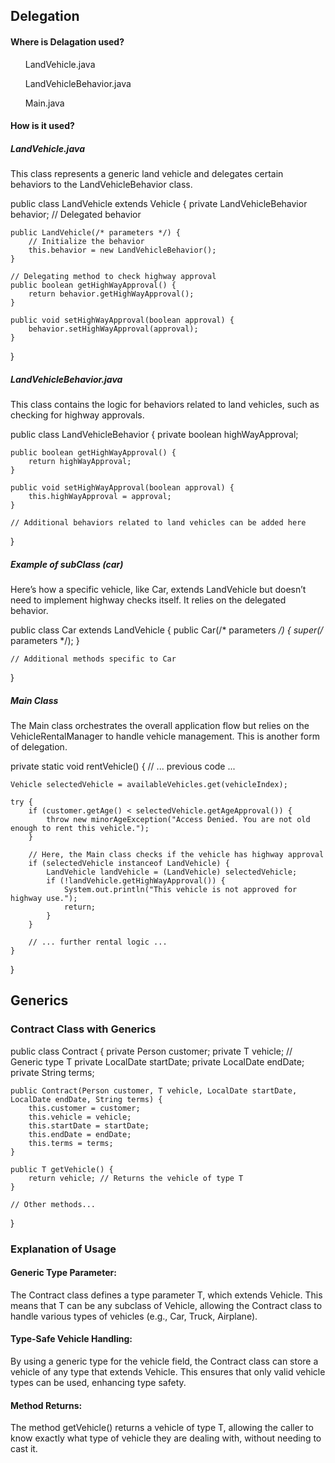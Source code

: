 ## Delegation 
#### Where is Delagation used? 
<ls> 
<ul>LandVehicle.java </ul>
<ul>LandVehicleBehavior.java </ul>
<ul>Main.java </ul>
</ls>

#### How is it used? 

##### LandVehicle.java
<p >This class represents a generic land vehicle and delegates certain behaviors to the LandVehicleBehavior class. </p>


public class LandVehicle extends Vehicle {
    private LandVehicleBehavior behavior; // Delegated behavior

    public LandVehicle(/* parameters */) {
        // Initialize the behavior
        this.behavior = new LandVehicleBehavior();
    }

    // Delegating method to check highway approval
    public boolean getHighWayApproval() {
        return behavior.getHighWayApproval();
    }

    public void setHighWayApproval(boolean approval) {
        behavior.setHighWayApproval(approval);
    }
}


##### LandVehicleBehavior.java 
<p>  This class contains the logic for behaviors related to land vehicles, such as checking for highway approvals.</p>


public class LandVehicleBehavior {
    private boolean highWayApproval;

    public boolean getHighWayApproval() {
        return highWayApproval;
    }

    public void setHighWayApproval(boolean approval) {
        this.highWayApproval = approval;
    }

    // Additional behaviors related to land vehicles can be added here
}


##### Example of subClass (car) 
<p> Here’s how a specific vehicle, like Car, extends LandVehicle but doesn’t need to implement highway checks itself. It relies on the delegated behavior.</p>

public class Car extends LandVehicle {
    public Car(/* parameters */) {
        super(/* parameters */);
    }

    // Additional methods specific to Car
}

##### Main Class
<p> The Main class orchestrates the overall application flow but relies on the VehicleRentalManager to handle vehicle management. This is another form of delegation. </p>

private static void rentVehicle() {
    // ... previous code ...

    Vehicle selectedVehicle = availableVehicles.get(vehicleIndex);

    try {
        if (customer.getAge() < selectedVehicle.getAgeApproval()) {
            throw new minorAgeException("Access Denied. You are not old enough to rent this vehicle.");
        }

        // Here, the Main class checks if the vehicle has highway approval
        if (selectedVehicle instanceof LandVehicle) {
            LandVehicle landVehicle = (LandVehicle) selectedVehicle;
            if (!landVehicle.getHighWayApproval()) {
                System.out.println("This vehicle is not approved for highway use.");
                return;
            }
        }

        // ... further rental logic ...
    }
}


## Generics



### Contract Class with Generics

public class Contract<T extends Vehicle> {
    private Person customer;
    private T vehicle; // Generic type T
    private LocalDate startDate;
    private LocalDate endDate;
    private String terms;

    public Contract(Person customer, T vehicle, LocalDate startDate, LocalDate endDate, String terms) {
        this.customer = customer;
        this.vehicle = vehicle;
        this.startDate = startDate;
        this.endDate = endDate;
        this.terms = terms;
    }

    public T getVehicle() {
        return vehicle; // Returns the vehicle of type T
    }

    // Other methods...
}

### Explanation of Usage

#### Generic Type Parameter: 
<p>The Contract class defines a type parameter T, which extends Vehicle. This means that T can be any subclass of Vehicle, allowing the Contract class to handle various types of vehicles (e.g., Car, Truck, Airplane).</p>

#### Type-Safe Vehicle Handling:
<p>By using a generic type for the vehicle field, the Contract class can store a vehicle of any type that extends Vehicle. This ensures that only valid vehicle types can be used, enhancing type safety.</p>

#### Method Returns:
<p>The method getVehicle() returns a vehicle of type T, allowing the caller to know exactly what type of vehicle they are dealing with, without needing to cast it.</p>
